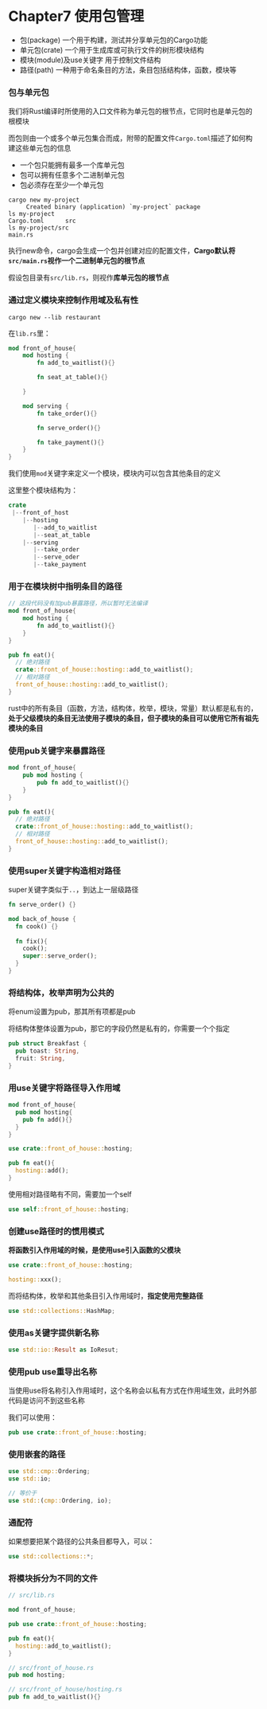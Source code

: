 # Chapter7 使用包管理

- 包(package) 一个用于构建，测试并分享单元包的Cargo功能
- 单元包(crate) 一个用于生成库或可执行文件的树形模块结构
- 模块(module)及use关键字 用于控制文件结构
- 路径(path) 一种用于命名条目的方法，条目包括结构体，函数，模块等

### 包与单元包

我们将Rust编译时所使用的入口文件称为单元包的根节点，它同时也是单元包的根模块

而包则由一个或多个单元包集合而成，附带的配置文件`Cargo.toml`描述了如何构建这些单元包的信息

- 一个包只能拥有最多一个库单元包
- 包可以拥有任意多个二进制单元包
- 包必须存在至少一个单元包

```shell
cargo new my-project
     Created binary (application) `my-project` package
ls my-project 
Cargo.toml      src
ls my-project/src 
main.rs
```

执行new命令，cargo会生成一个包并创建对应的配置文件，**Cargo默认将`src/main.rs`视作一个二进制单元包的根节点**

假设包目录有`src/lib.rs`，则视作**库单元包的根节点**

### 通过定义模块来控制作用域及私有性

```shell
cargo new --lib restaurant
```

在`lib.rs`里：

```rust
mod front_of_house{
    mod hosting {
        fn add_to_waitlist(){}

        fn seat_at_table(){}

    }

    mod serving {
        fn take_order(){}

        fn serve_order(){}

        fn take_payment(){}
    }
}
```

我们使用`mod`关键字来定义一个模块，模块内可以包含其他条目的定义

这里整个模块结构为：

```rust
crate 
 |--front_of_host
    |--hosting
       |--add_to_waitlist
       |--seat_at_table
    |--serving
       |--take_order
       |--serve_oder
       |--take_payment
```

### 用于在模块树中指明条目的路径

```rust
// 这段代码没有加pub暴露路径，所以暂时无法编译
mod front_of_house{
    mod hosting {
        fn add_to_waitlist(){}
    }
}

pub fn eat(){
  // 绝对路径
  crate::front_of_house::hosting::add_to_waitlist(); 
  // 相对路径
  front_of_house::hosting::add_to_waitlist(); 
}
```

rust中的所有条目（函数，方法，结构体，枚举，模块，常量）默认都是私有的，**处于父级模块的条目无法使用子模块的条目，但子模块的条目可以使用它所有祖先模块的条目**

### 使用pub关键字来暴露路径

```rust
mod front_of_house{
    pub mod hosting {
        pub fn add_to_waitlist(){}
    }
}

pub fn eat(){
  // 绝对路径
  crate::front_of_house::hosting::add_to_waitlist(); 
  // 相对路径
  front_of_house::hosting::add_to_waitlist(); 
}
```

### 使用super关键字构造相对路径

super关键字类似于`..`，到达上一层级路径

```rust
fn serve_order() {}

mod back_of_house {
  fn cook() {}
  
  fn fix(){
    cook();
    super::serve_order(); 
  }
}
```

### 将结构体，枚举声明为公共的

将enum设置为pub，那其所有项都是pub

将结构体整体设置为pub，那它的字段仍然是私有的，你需要一个个指定

```rust
pub struct Breakfast {
  pub toast: String, 
  fruit: String, 
}
```

### 用use关键字将路径导入作用域

```rust
mod front_of_house{
  pub mod hosting{
    pub fn add(){}
  }
}

use crate::front_of_house::hosting; 

pub fn eat(){
  hosting::add(); 
}
```

使用相对路径略有不同，需要加一个self

```rust
use self::front_of_house::hosting; 
```

### 创建use路径时的惯用模式

**将函数引入作用域的时候，是使用use引入函数的父模块**

```rust
use crate::front_of_house::hosting; 

hosting::xxx(); 
```

而将结构体，枚举和其他条目引入作用域时，**指定使用完整路径**

```rust
use std::collections::HashMap; 
```

### 使用as关键字提供新名称

```rust
use std::io::Result as IoResut; 
```

### 使用pub use重导出名称

当使用use将名称引入作用域时，这个名称会以私有方式在作用域生效，此时外部代码是访问不到这些名称

我们可以使用：

```rust
pub use crate::front_of_house::hosting; 
```

### 使用嵌套的路径

```rust
use std::cmp::Ordering; 
use std::io;

// 等价于
use std::(cmp::Ordering, io); 
```

### 通配符

如果想要把某个路径的公共条目都导入，可以：

```rust
use std::collections::*; 
```

### 将模块拆分为不同的文件

```rust
// src/lib.rs

mod front_of_house;

pub use crate::front_of_house::hosting; 

pub fn eat(){
  hosting::add_to_waitlist(); 
}
```

```rust
// src/front_of_house.rs
pub mod hosting; 
```

```rust
// src/front_of_house/hosting.rs
pub fn add_to_waitlist(){}
```




